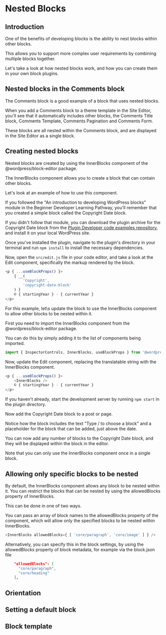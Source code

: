 # Nested Blocks

## Introduction

One of the benefits of developing blocks is the ability to nest blocks within other blocks. 

This allows you to support more complex user requirements by combining multiple blocks together.

Let's take a look at how nested blocks work, and how you can create them in your own block plugins.

## Nested blocks in the Comments block

The Comments block is a good example of a block that uses nested blocks. 

When you add a Comments block to a theme template in the Site Editor, you'll see that it automatically includes other blocks, the Comments Title block, Comments Template, Comments Pagination and Comments Form.

These blocks are all nested within the Comments block, and are displayed in the Site Editor as a single block.

## Creating nested blocks

Nested blocks are created by using the InnerBlocks component of the @wordpress/block-editor package.

The InnerBlocks component allows you to create a block that can contain other blocks.

Let's look at an example of how to use this component.

If you followed the "An introduction to developing WordPress blocks" module in the Beginner Developer Learning Pathway, you'll remember that you created a simple block called the Copyright Date block.

If you didn't follow that module, you can download the plugin archive for the Copyright Date block from the [Plugin Developer code examples repository](https://github.com/wptrainingteam/plugin-developer/blob/trunk/copyright-date-block.0.1.0.zip), and install it on your local WordPress site.

Once you've installed the plugin, navigate to the plugin's directory in your terminal and run `npm install` to install the necessary dependencies.

Now, open the `src/edit.js` file in your code editor, and take a look at the Edit component, specifically the markup rendered by the block.

```js
<p { ...useBlockProps() }>
	{ __(
		'Copyright',
		'copyright-date-block'
	) }
	© { startingYear } - { currentYear }
</p>
```

For this example, let\s update the block to use the InnerBlocks component to allow other blocks to be nested within it.

First you need to import the InnerBlocks component from the @wordpress/block-editor package. 

You can do this by simply adding it to the list of components being imported.

```js
import { InspectorControls, InnerBlocks, useBlockProps } from '@wordpress/block-editor';
```

Now, update the Edit component, replacing the translatable string with the InnerBlocks component.

```js
<p { ...useBlockProps() }>
	<InnerBlocks />
	© { startingYear } - { currentYear }
</p>
```

If you haven't already, start the development server by running `npm start` in the plugin directory.

Now add the Copyright Date block to a post or page. 

Notice how the block includes the text "Type / to choose a block" and a placeholder for the block that can be added, just above the date.

You can now add any number of blocks to the Copyright Date block, and they will be displayed within the block in the editor.

Note that you can only use the InnerBlocks component once in a single block.

## Allowing only specific blocks to be nested

By default, the InnerBlocks component allows any block to be nested within it. You can restrict the blocks that can be nested by using the allowedBlocks property of InnerBlocks.

This can be done in one of two ways.

You can pass an array of block names to the allowedBlocks property of the component, which will allow only the specified blocks to be nested within InnerBlocks.

```js
<InnerBlocks allowedBlocks={ [ 'core/paragraph', 'core/image' ] } />
```

Alternatively, you can specify this in the block settings, by using the allowedBlocks property of block metadata, for example via the block.json file

```json
  	"allowedBlocks": [
	  "core/paragraph",
	  "core/heading"
	],
```

## Orientation

## Setting a default block

## Block template
